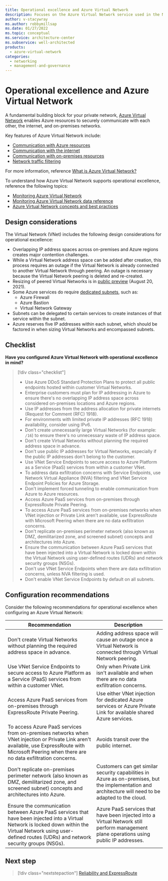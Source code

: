```yaml
---
title: Operational excellence and Azure Virtual Network
description: Focuses on the Azure Virtual Network service used in the Networking solution to provide best-practice, design considerations, and configuration recommendations related to Operational excellence.
author: v-stacywray
ms.author: robbymillsap
ms.date: 01/27/2022
ms.topic: conceptual
ms.service: architecture-center
ms.subservice: well-architected
products:
  - azure-virtual-network
categories:
  - networking
  - management-and-governance
---
```


# Operational excellence and Azure Virtual Network

A fundamental building block for your private network, [Azure Virtual Network](/azure/virtual-network/) enables Azure resources to securely communicate with each other, the internet, and on-premises networks.

Key features of Azure Virtual Network include:

- [Communication with Azure resources](/azure/virtual-network/virtual-networks-overview#communicate-between-azure-resources)
- [Communication with the internet](/azure/virtual-network/virtual-networks-overview#communicate-with-the-internet)
- [Communication with on-premises resources](/azure/virtual-network/virtual-networks-overview#communicate-with-on-premises-resources)
- [Network traffic filtering](/azure/virtual-network/virtual-networks-overview#filter-network-traffic)

For more information, reference [What is Azure Virtual Network?](/azure/virtual-network/virtual-networks-overview)

To understand how Azure Virtual Network supports operational excellence, reference the following topics:

- [Monitoring Azure Virtual Network](/azure/virtual-network/monitor-virtual-network)
- [Monitoring Azure Virtual Network data reference](/azure/virtual-network/monitor-virtual-network-reference#resource-logs)
- [Azure Virtual Network concepts and best practices](/azure/virtual-network/concepts-and-best-practices)

## Design considerations

The Virtual Network (VNet) includes the following design considerations for operational excellence:

- Overlapping IP address spaces across on-premises and Azure regions creates major contention challenges.
- While a Virtual Network address space can be added after creation, this process requires an outage if the Virtual Network is already connected to another Virtual Network through peering. An outage is necessary because the Virtual Network peering is deleted and re-created.
- Resizing of peered Virtual Networks is in [public preview](https://azure.microsoft.com/blog/how-to-resize-azure-virtual-networks-that-are-peered-now-in-preview/) (August 20, 2021).
- Some Azure services do require [dedicated subnets](/azure/virtual-network/virtual-network-for-azure-services#services-that-can-be-deployed-into-a-virtual-network), such as:
  - Azure Firewall
  - Azure Bastion
  - Virtual Network Gateway
- Subnets can be delegated to certain services to create instances of that service within the subnet.
- Azure reserves five IP addresses within each subnet, which should be factored in when sizing Virtual Networks and encompassed subnets.

## Checklist

**Have you configured Azure Virtual Network with operational excellence in mind?**

> [!div class="checklist"]
> - Use Azure DDoS Standard Protection Plans to protect all public endpoints hosted within customer Virtual Networks.
> - Enterprise customers must plan for IP addressing in Azure to ensure there's no overlapping IP address space across considered on-premises locations and Azure regions.
> - Use IP addresses from the address allocation for private internets (Request for Comment (RFC) 1918).
> - For environments with limited private IP addresses (RFC 1918) availability, consider using IPv6.
> - Don't create unnecessarily large Virtual Networks (for example: `/16`) to ensure there's no unnecessary waste of IP address space.
> - Don't create Virtual Networks without planning the required address space in advance.
> - Don't use public IP addresses for Virtual Networks, especially if the public IP addresses don't belong to the customer.
> - Use VNet Service Endpoints to secure access to Azure Platform as a Service (PaaS) services from within a customer VNet.
> - To address data exfiltration concerns with Service Endpoints, use Network Virtual Appliance (NVA) filtering and VNet Service Endpoint Policies for Azure Storage.
> - Don't implement forced tunneling to enable communication from Azure to Azure resources.
> - Access Azure PaaS services from on-premises through ExpressRoute Private Peering.
> - To access Azure PaaS services from on-premises networks when VNet injection or Private Link aren't available, use ExpressRoute with Microsoft Peering when there are no data exfiltration concerns.
> - Don't replicate on-premises perimeter network (also known as DMZ, demilitarized zone, and screened subnet) concepts and architectures into Azure.
> - Ensure the communication between Azure PaaS services that have been injected into a Virtual Network is locked down within the Virtual Network using user-defined routes (UDRs) and network security groups (NSGs).
> - Don't use VNet Service Endpoints when there are data exfiltration concerns, unless NVA filtering is used.
> - Don't enable VNet Service Endpoints by default on all subnets.

## Configuration recommendations

Consider the following recommendations for operational excellence when configuring an Azure Virtual Network:

|Recommendation|Description|
|--------------|-----------|
|Don't create Virtual Networks without planning the required address space in advance.|Adding address space will cause an outage once a Virtual Network is connected through Virtual Network peering.|
|Use VNet Service Endpoints to secure access to Azure Platform as a Service (PaaS) services from within a customer VNet.|Only when Private Link isn't available and when there are no data exfiltration concerns.|
|Access Azure PaaS services from on-premises through ExpressRoute Private Peering.|Use either VNet injection for dedicated Azure services or Azure Private Link for available shared Azure services.|
|To access Azure PaaS services from on-premises networks when VNet injection or Private Link aren't available, use ExpressRoute with Microsoft Peering when there are no data exfiltration concerns.|Avoids transit over the public internet.|
|Don't replicate on-premises perimeter network (also known as DMZ, demilitarized zone, and screened subnet) concepts and architectures into Azure.|Customers can get similar security capabilities in Azure as on-premises, but the implementation and architecture will need to be adapted to the cloud.|
|Ensure the communication between Azure PaaS services that have been injected into a Virtual Network is locked down within the Virtual Network using user-defined routes (UDRs) and network security groups (NSGs).|Azure PaaS services that have been injected into a Virtual Network still perform management plane operations using public IP addresses.|

## Next step

> [!div class="nextstepaction"]
> [Reliability and ExpressRoute](reliability.md)